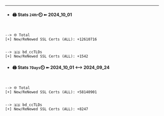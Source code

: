 

---
- #### 🖨️ **Stats** `24Hr`⏲️ ➼ 2024_10_01
```console


--> 🌐 Total
[+] New/ReNewed SSL Certs (ALL): +12610716


--> 🇧🇩 bd_ccTLDs
[+] New/ReNewed SSL Certs (ALL): +1542

```

- #### 🖨️ **Stats** `7Days`⏲️ ➼ 2024_10_01 <--> 2024_09_24
```console


--> 🌐 Total
[+] New/ReNewed SSL Certs (ALL): +58140901


--> 🇧🇩 bd_ccTLDs
[+] New/ReNewed SSL Certs (ALL): +8247

```

